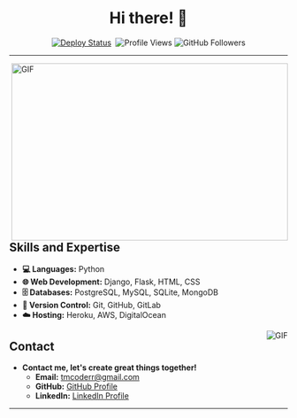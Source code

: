 <h1 align="center">Hi there! 👋</h1>
<p align="center">
  <a href="https://github.com/createuz?tab=repositories" target="_blank" rel="noopener noreferrer"><img src="https://github.com/justinmahar/react-social-media-embed/workflows/Deploy/badge.svg" alt="Deploy Status" /></a>&nbsp;
  <img src="https://komarev.com/ghpvc/?username=createuz" alt="Profile Views">
  <img src="https://img.shields.io/github/followers/createuz?label=follow&style=social" alt="GitHub Followers">
</p>
<hr>
<img align="right" src="https://github.com/abhisheknaiidu/abhisheknaiidu/blob/master/code.gif?raw=true" alt="GIF" width="500" height="320" />

## Skills and Expertise

- **💻 Languages:** Python
- **🌐 Web Development:** Django, Flask, HTML, CSS
- **🗄️ Databases:** PostgreSQL, MySQL, SQLite, MongoDB
- **📇 Version Control:** Git, GitHub, GitLab
- **☁️ Hosting:** Heroku, AWS, DigitalOcean

<img align="right" alt="GIF" src="https://github-readme-stats-eight-theta.vercel.app/api?username=createuz&show_icons=true&include_all_commits=true&count_private=true&bg_color=333399,333399,333399,000000&title_color=fff&text_color=fff&icon_color=fff"/>

## Contact

- **Contact me, let's create great things together!**
    - **Email:** [tmcoderr@gmail.com](mailto:tmcoderr@gmail.com)
    - **GitHub:** [GitHub Profile](https://github.com/createuz)
    - **LinkedIn:** [LinkedIn Profile](https://www.linkedin.com/in/shohjahon-rajabov-8758b9272/)

<hr>
